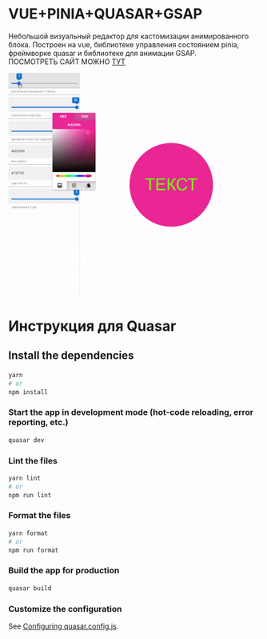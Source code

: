 # VUE+PINIA+QUASAR+GSAP
Небольшой визуальный редактор для кастомизации анимированного блока. Построен на vue, библиотеке управления состоянием pinia, фреймворке quasar и библиотеке для анимации GSAP.  
ПОСМОТРЕТЬ САЙТ МОЖНО [ТУТ](https://project-2.newexp.xyz/)  

![DEMO](public/gif/demo.gif)

# Инструкция для Quasar

## Install the dependencies
```bash
yarn
# or
npm install
```

### Start the app in development mode (hot-code reloading, error reporting, etc.)
```bash
quasar dev
```


### Lint the files
```bash
yarn lint
# or
npm run lint
```


### Format the files
```bash
yarn format
# or
npm run format
```



### Build the app for production
```bash
quasar build
```

### Customize the configuration
See [Configuring quasar.config.js](https://v2.quasar.dev/quasar-cli-vite/quasar-config-js).
